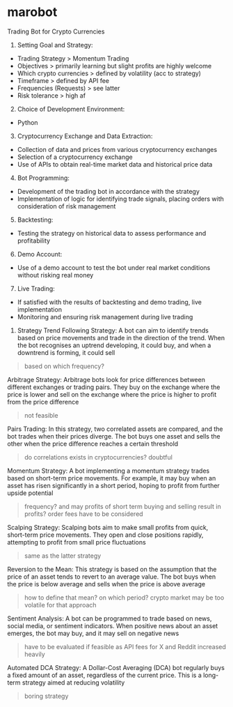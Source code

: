 # marobot
Trading Bot for Crypto Currencies

1. Setting Goal and Strategy:
- Trading Strategy > Momentum Trading
- Objectives > primarily learning but slight profits are highly welcome 
- Which crypto currencies > defined by volatility (acc to strategy)
- Timeframe > defined by API fee
- Frequencies (Requests) > see latter
- Risk tolerance > high af

2. Choice of Development Environment:
- Python

3. Cryptocurrency Exchange and Data Extraction:
- Collection of data and prices from various cryptocurrency exchanges
- Selection of a cryptocurrency exchange
- Use of APIs to obtain real-time market data and historical price data

4. Bot Programming:
- Development of the trading bot in accordance with the strategy
- Implementation of logic for identifying trade signals, placing orders with consideration of risk management

5. Backtesting:
- Testing the strategy on historical data to assess performance and profitability

6. Demo Account:
- Use of a demo account to test the bot under real market conditions without risking real money

7. Live Trading:
- If satisfied with the results of backtesting and demo trading, live implementation
- Monitoring and ensuring risk management during live trading

1. Strategy 
Trend Following Strategy: A bot can aim to identify trends based on price movements and trade in the direction of the trend. When the bot recognises an uptrend developing, it could buy, and when a downtrend is forming, it could sell
> based on which frequency?

Arbitrage Strategy: Arbitrage bots look for price differences between different exchanges or trading pairs. They buy on the exchange where the price is lower and sell on the exchange where the price is higher to profit from the price difference
> not feasible

Pairs Trading: In this strategy, two correlated assets are compared, and the bot trades when their prices diverge. The bot buys one asset and sells the other when the price difference reaches a certain threshold
> do correlations exists in cryptocurrencies? doubtful

Momentum Strategy: A bot implementing a momentum strategy trades based on short-term price movements. For example, it may buy when an asset has risen significantly in a short period, hoping to profit from further upside potential
> frequency? and may profits of short term buying and selling result in profits? order fees have to be considered

Scalping Strategy: Scalping bots aim to make small profits from quick, short-term price movements. They open and close positions rapidly, attempting to profit from small price fluctuations
> same as the latter strategy

Reversion to the Mean: This strategy is based on the assumption that the price of an asset tends to revert to an average value. The bot buys when the price is below average and sells when the price is above average
> how to define that mean? on which period? crypto market may be too volatile for that approach

Sentiment Analysis: A bot can be programmed to trade based on news, social media, or sentiment indicators. When positive news about an asset emerges, the bot may buy, and it may sell on negative news
> have to be evaluated if feasible as API fees for X and Reddit increased heavily

Automated DCA Strategy: A Dollar-Cost Averaging (DCA) bot regularly buys a fixed amount of an asset, regardless of the current price. This is a long-term strategy aimed at reducing volatility
> boring strategy
